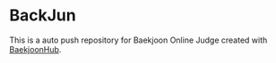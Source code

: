 # BackJun
This is a auto push repository for Baekjoon Online Judge created with [BaekjoonHub](https://github.com/BaekjoonHub/BaekjoonHub).
